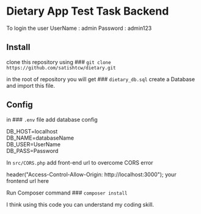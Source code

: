 # Dietary App Test Task Backend

To login the user
UserName : admin
Password : admin123

## Install

clone this repository using ### `git clone https://github.com/satishtcw/dietary.git`

in the root of repository you will get ### `dietary_db.sql` create a Database and import this file.

## Config

in ### `.env` file add database config

DB_HOST=localhost \
DB_NAME=databaseName \
DB_USER=UserName \
DB_PASS=Password 

In `src/CORS.php` add front-end url to overcome CORS error

header("Access-Control-Allow-Origin: http://localhost:3000"); your frontend url here

Run Composer command ### `composer install`

I think using this code you can understand my coding skill.